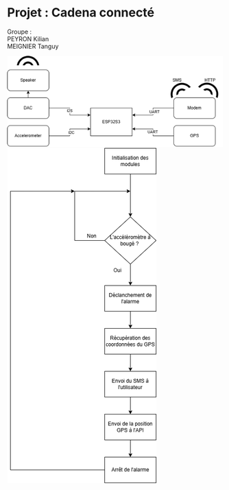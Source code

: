 # Projet : Cadena connecté

Groupe :  
PEYRON Kilian  
MEIGNIER Tanguy

![Schema des connexions](schema/iot.drawio.png)
![Logigramme](schema/iot2.drawio.png)
